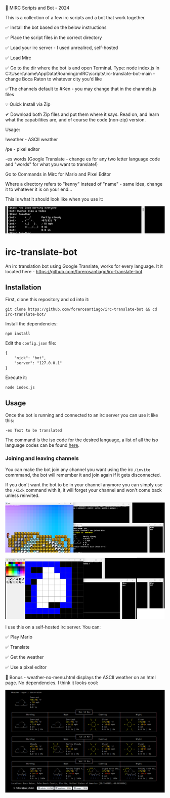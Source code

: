 🥁 MIRC Scripts and Bot - 2024

This is a collection of a few irc scripts and a bot that work together.

✅ Install the bot based on the below instructions

✅ Place the script files in the correct directory

✅ Load your irc server - I used unrealircd, self-hosted

✅ Load Mirc

✅ Go to the dir where the bot is and open Terminal. Type: node index.js
In C:\Users\name\AppData\Roaming\mIRC\scripts\irc-translate-bot-main - change Boca Raton to whatever city you'd like

✅The channels default to #Ken - you may change that in the channels.js files

💡 Quick Install via Zip

✔ Download both Zip files and put them where it says. Read on, and learn what the capabilities are, and of course the code (non-zip) version.

Usage:

!weather - ASCII weather

/pe - pixel editor

-es words (Google Translate - change es for any two letter language code and "words" for what you want to translate!)

Go to Commands in Mirc for Mario and Pixel Editor

Where a directory refers to "kenny" instead of "name" - same idea, change it to whatever it is on your end...

This is what it should look like when you use it:

![screenshot](mirc-bot.png)

# irc-translate-bot
An irc translation bot using Google Translate, works for every language.
It it located here - https://github.com/forerosantiago/irc-translate-bot

## Installation

First, clone this repository and cd into it:
```
git clone https://github.com/forerosantiago/irc-translate-bot && cd irc-translate-bot/
```

Install the dependencies:
```
npm install
```

Edit the `config.json` file:
```
{
    "nick": "bot",
    "server": "127.0.0.1"
}
```

Execute it:
```
node index.js
```

## Usage
Once the bot is running and connected to an irc server you can use it like this:

```
-es Text to be translated
```

The command is the iso code for the desired language, a list of all the iso language codes can be found [here](https://en.wikipedia.org/wiki/List_of_ISO_639-1_codes).


### Joining and leaving channels
You can make the bot join any channel you want using the irc `/invite` commmand, the bot will remember it and join again if it gets disconnected.

If you don't want the bot to be in your channel anymore you can simply use the `/kick` command with it, it will forget your channel and won't come back unless reinvited.


![screenshot](ircmario.png)

![screenshot](ircpixeleditor.png)

I use this on a self-hosted irc server. You can:

✅ Play Mario 

✅ Translate

✅ Get the weather

✅ Use a pixel editor

🎸 Bonus - weather-no-menu.html displays the ASCII weather on an html page. No dependencies. I think it looks cool:

![screenshot](weather.png)

